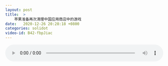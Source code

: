 ```yaml
---
layout: post
title:  >
    苹果准备再次清理中国应用商店中的游戏
date:   2020-12-26 20:28:18 +0800
categories: solidot
video-id: B42-fbpJiac
---
```


<audio src="/assets/fe70bc8adabda9e31ec53d190faa7850.mp3" style="width: 100%;" controls></audio>

